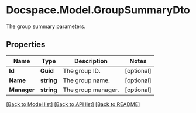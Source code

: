 # Docspace.Model.GroupSummaryDto
The group summary parameters.

## Properties

Name | Type | Description | Notes
------------ | ------------- | ------------- | -------------
**Id** | **Guid** | The group ID. | [optional] 
**Name** | **string** | The group name. | [optional] 
**Manager** | **string** | The group manager. | [optional] 

[[Back to Model list]](../README.md#documentation-for-models) [[Back to API list]](../README.md#documentation-for-api-endpoints) [[Back to README]](../README.md)

